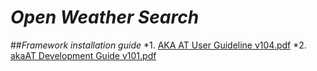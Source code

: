 # *Open Weather Search*

##*Framework installation guide*
 *1. [AKA AT User Guideline v104.pdf](https://github.com/duongquanghieu1985/OW/files/7370394/AKA.AT.User.Guideline.v104.pdf)
 *2. [akaAT Development Guide v101.pdf](https://github.com/duongquanghieu1985/OW/files/7370395/akaAT.Development.Guide.v101.pdf)
